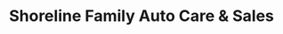 ---
title: "Shoreline Family Auto Care & Sales"
url: /shoreline/shoreline-family-auto-care-and-sales/
shop: car
---